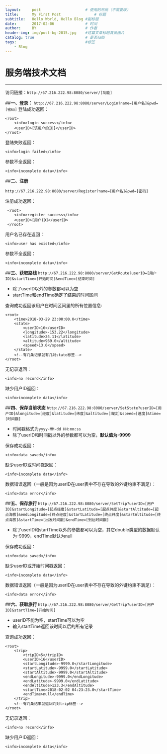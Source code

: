 ```yaml
---
layout:     post   				    # 使用的布局（不需要改）
title:      My First Post 				# 标题 
subtitle:   Hello World, Hello Blog #副标题
date:       2017-02-06 				# 时间
author:     BY 						# 作者
header-img: img/post-bg-2015.jpg 	#这篇文章标题背景图片
catalog: true 						# 是否归档
tags:								#标签
    - Blog
---
```

# 服务端技术文档

---
访问链接：`http://67.216.222.98:8080/server/[功能]`

##**一、登录：**
`http://67.216.222.98:8080/server/Login?name=[用户名]&pwd=[密码]`
登陆成功返回：
```
<root>
	<info>login success</info>
    <userID>[该用户的ID]</userID>
</root>
```

登陆失败返回：
```
<info>login failed</info>
```
参数不全返回：
```
<info>incomplete data</info>
```
##**二、注册**

`http://67.216.222.98:8080/server/Register?name=[用户名]&pwd=[密码]` 


 注册成功返回：
``` 
 <root>
    <info>register success</info>
    <userID>[用户ID]</userID>
 </root>
```
用户名已存在返回：
```
<info>user has existed</info>
```
参数不全返回：
```
<info>incomplete data</info>
```
##**三、获取路线**
`http://67.216.222.98:8080/server/GetRoute?userID=[用户ID]&startTime=[开始时间]&endTime=[结束时间]`
* 除了userID以外的参数都可以为空
* startTime和endTime确定了结果的时间区间

 查询成功返回该用户在时间区间里的所有位置信息:
```
<root>
    <time>2018-03-29 23:00:00.0</time>
    <state>
        <userID>16</userID>
        <longitude>-153.22</longitude>
        <latitude>24.11</latitude>
        <altitude>969.0</altitude>
        <speed>13.0</speed>
    </state>
    <!--有几条记录就有几对state标签-->
</root>
```

无记录返回：
```
<info>no record</info>
```

缺少用户ID返回：
```
<info>incomplete data</info>
```
##**四、保存当前状态**
`http://67.216.222.98:8080/server/SetState?userID=[用户ID]&longitude=[经度]&latitude=[纬度]&altitude=[海拔]&speed=[速度]&time=[时间戳]`
* 时间戳格式为`yyyy-MM-dd HH:mm:ss`
* 除了userID和时间戳以外的参数都可以为空，**默认值为-9999**

保存成功返回：
```
<info>data saved</info>
```
缺少userID或时间戳返回：
```
<info>incomplete data</info>
```
数据错误返回（一般是因为userID在user表中不存在导致的外键约束不满足）：
```
<info>data error</info>
```

##**五、保存旅行**
`http://67.216.222.98:8080/server/SetTrip?userID=[用户ID]&startLongitude=[起点经度]&startLatitude=[起点纬度]&startAltitude=[起点海拔]&endLongitude=[终点经度]&startLatitude=[终点纬度]&startAltitude=[终点海拔]&startTime=[出发时间戳]&endTime=[到达时间戳]`
* 除了userID和startTime以外的参数都可以为空，其它double类型的数据默认为-9999，endTime默认为null

保存成功返回：
```
<info>data saved</info>
```
缺少userID或开始时间戳返回：
```
<info>incomplete data</info>
```
数据错误返回（一般是因为userID在user表中不存在导致的外键约束不满足）：
```
<info>data error</info>
```

##**六、获取旅行**
`http://67.216.222.98:8080/server/GetTrip?userID=[用户ID]&startTime=[开始时间]`
* userID不能为空，startTime可以为空
* 输入startTime返回该时间以后的所有记录

查询成功返回：
```
<root>
    <trip>
        <tripID>5</tripID>
        <userID>16</userID>
        <startLongitude>-9999.0</startLongitude>
        <startLatitude>-9999.0</startLatitude>
        <startAltitude>-9999.0</startAltitude>
        <endLongitude>-9999.0</endLongitude>
        <endLatitude>-9999.0</endLatitude>
        <endAltitude>123.3</endAltitude>
        <startTime>2018-02-02 04:23:23.0</startTime>
        <endTime>null</endTime>
    </trip>
    <!--有几条结果就返回几对trip标签-->
</root>
```
无记录返回：
```
<info>no record</info>
```

缺少用户ID返回：
```
<info>incomplete data</info>
```

